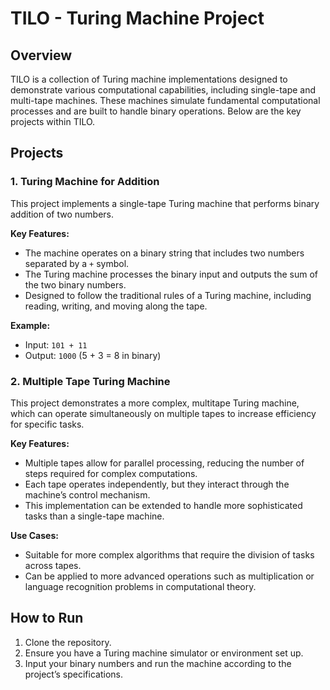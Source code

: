 # TILO - Turing Machine Project

## Overview
TILO is a collection of Turing machine implementations designed to demonstrate various computational capabilities, including single-tape and multi-tape machines. These machines simulate fundamental computational processes and are built to handle binary operations. Below are the key projects within TILO.

## Projects

### 1. **Turing Machine for Addition**
   This project implements a single-tape Turing machine that performs binary addition of two numbers.

   **Key Features:**
   - The machine operates on a binary string that includes two numbers separated by a `+` symbol.
   - The Turing machine processes the binary input and outputs the sum of the two binary numbers.
   - Designed to follow the traditional rules of a Turing machine, including reading, writing, and moving along the tape.

   **Example:**
   - Input: `101 + 11`
   - Output: `1000` (5 + 3 = 8 in binary)

### 2. **Multiple Tape Turing Machine**
   This project demonstrates a more complex, multitape Turing machine, which can operate simultaneously on multiple tapes to increase efficiency for specific tasks.

   **Key Features:**
   - Multiple tapes allow for parallel processing, reducing the number of steps required for complex computations.
   - Each tape operates independently, but they interact through the machine’s control mechanism.
   - This implementation can be extended to handle more sophisticated tasks than a single-tape machine.

   **Use Cases:**
   - Suitable for more complex algorithms that require the division of tasks across tapes.
   - Can be applied to more advanced operations such as multiplication or language recognition problems in computational theory.

## How to Run
1. Clone the repository.
2. Ensure you have a Turing machine simulator or environment set up.
3. Input your binary numbers and run the machine according to the project’s specifications.
